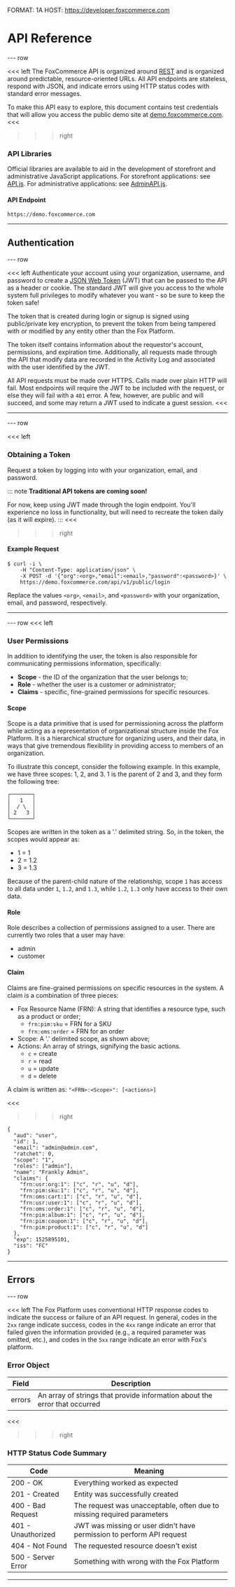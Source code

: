 FORMAT: 1A
HOST: https://developer.foxcommerce.com

# API Reference

--- row

<<< left
The FoxCommerce API is organized around [REST](
http://en.wikipedia.org/wiki/Representational_State_Transfer)
and is organized around predictable, resource-oriented URLs. All API endpoints
are stateless, respond with JSON, and indicate errors using HTTP status codes
with standard error messages.

To make this API easy to explore, this document contains test credentials that
will allow you access the public demo site at
[demo.foxcommerce.com](https://demo.foxcommerce.com).
<<<

>>> right
### API Libraries

Official libraries are available to aid in the development of storefront and
administrative JavaScript applications. For storefront applications: see
[API.js](https://github.com/FoxComm/api-js). For administrative applications:
see [AdminAPI.js](https://github.com/FoxComm/admin-api-js).

#### API Endpoint

```
https://demo.foxcommerce.com
```
>>>

---


## Authentication

--- row

<<< left
Authenticate your account using your organization, username, and password to
create a [JSON Web Token](https://jwt.io) (JWT) that can be passed to the API as
a header or cookie. The standard JWT will give you access to the whole system
full privileges to modify whatever you want - so be sure to keep the token safe!

The token that is created during login or signup is signed using public/private
key encryption, to prevent the token from being tampered with or modified by any
entity other than the Fox Platform.

The token itself contains information about the requestor's account, permissions,
and expiration time. Additionally, all requests made through the API that modify
data are recorded in the Activity Log and associated with the user identified by
the JWT.

All API requests must be made over HTTPS. Calls made over plain HTTP will fail.
Most endpoints will require the JWT to be included with the request, or else
they will fail with a `401` error. A few, however, are public and will succeed,
and some may return a JWT used to indicate a guest session.
<<<

---

--- row

<<< left
### Obtaining a Token

Request a token by logging into with your organization, email, and password.

::: note
**Traditional API tokens are coming soon!**

For now, keep using JWT made through the login endpoint. You'll experience no
loss in functionality, but will need to recreate the token daily (as it will
expire).
:::
<<<

>>> right
#### Example Request

```
$ curl -i \
    -H "Content-Type: application/json" \
    -X POST -d '{"org":<org>,"email":<email>,"password":<password>}' \
    https://demo.foxcommerce.com/api/v1/public/login
```

Replace the values `<org>`, `<email>`, and `<password>` with your organization,
email, and password, respectively.
>>>

---

--- row
<<< left

### User Permissions

In addition to identifying the user, the token is also responsible for
communicating permissions information, specifically:

- **Scope** - the ID of the organization that the user belongs to;
- **Role** - whether the user is a customer or administrator;
- **Claims** - specific, fine-grained permissions for specific resources.

#### Scope

Scope is a data primitive that is used for permissioning across the platform
while acting as a representation of organizational structure inside the Fox
Platform. It is a hierarchical structure for organizing users, and their data,
in ways that give tremendous flexibility in providing access to members of an
organization.

To illustrate this concept, consider the following example. In this example, we
have three scopes: 1, 2, and 3. 1 is the parent of 2 and 3, and they form the
following tree:

```
┌───────┐
│   1   │
│  / \  │
│ 2   3 │
└───────┘
```

Scopes are written in the token as a '.' delimited string. So, in the token, the
scopes would appear as:

- 1 = 1
- 2 = 1.2
- 3 = 1.3

Because of the parent-child nature of the relationship, scope `1` has access to
all data under `1`, `1.2`, and `1.3`, while `1.2`, `1.3` only have access to
their own data.

#### Role

Role describes a collection of permissions assigned to a user. There are
currently two roles that a user may have:

- admin
- customer

#### Claim

Claims are fine-grained permissions on specific resources in the system. A claim
is a combination of three pieces:

- Fox Resource Name (FRN): A string that identifies a resource type, such as a
  product or order;
  - `frn:pim:sku` = FRN for a SKU
  - `frn:oms:order` = FRN for an order
- Scope: A '.' delimited scope, as shown above;
- Actions: An array of strings, signifying the basic actions.
  - `c` = create
  - `r` = read
  - `u` = update
  - `d` = delete

A claim is written as: `"<FRN>:<Scope>": [<actions>]`

<<<
>>> right

```
{
  "aud": "user",
  "id": 1,
  "email": "admin@admin.com",
  "ratchet": 0,
  "scope": "1",
  "roles": ["admin"],
  "name": "Frankly Admin",
  "claims": {
    "frn:usr:org:1": ["c", "r", "u", "d"],
    "frn:pim:sku:1": ["c", "r", "u", "d"],
    "frn:oms:cart:1": ["c", "r", "u", "d"],
    "frn:usr:user:1": ["c", "r", "u", "d"],
    "frn:oms:order:1": ["c", "r", "u", "d"],
    "frn:pim:album:1": ["c", "r", "u", "d"],
    "frn:pim:coupon:1": ["c", "r", "u", "d"],
    "frn:pim:product:1": ["c", "r", "u", "d"]
  },
  "exp": 1525895101,
  "iss": "FC"
}
```
>>>

---

## Errors

--- row

<<< left
The Fox Platform uses conventional HTTP response codes to indicate the success
or failure of an API request. In general, codes in the `2xx` range indicate
success, codes in the `4xx` range indicate an error that failed given the
information provided (e.g., a required parameter was omitted, etc.), and codes
in the `5xx` range indicate an error with Fox's platform.

### Error Object

| Field | Description |
|-------|-------------|
| errors | An array of strings that provide information about the error that occurred |
<<<

>>> right
### HTTP Status Code Summary

| Code               | Meaning                                                                |
|--------------------|------------------------------------------------------------------------|
| 200 - OK           | Everything worked as expected                                          |
| 201 - Created      | Entity was successfully created                                        |
| 400 - Bad Request  | The request was unacceptable, often due to missing required parameters |
| 401 - Unauthorized | JWT was missing or user didn't have permission to perform API request  |
| 404 - Not Found    | The requested resource doesn't exist                                   |
| 500 - Server Error | Something with wrong with the Fox Platform                             |
>>>
---

<!-- include(objects/activity_trail.apib) -->
<!-- include(objects/common.apib) -->
<!-- include(objects/coupons.apib) -->
<!-- include(objects/credit_cards.apib) -->
<!-- include(objects/customers.apib) -->
<!-- include(objects/customers_groups.apib) -->
<!-- include(objects/gift_card.apib) -->
<!-- include(objects/location.apib) -->
<!-- include(objects/notifications.apib) -->
<!-- include(objects/notes.apib) -->
<!-- include(objects/order.apib) -->
<!-- include(objects/promotions.apib) -->
<!-- include(objects/reasons.apib) -->
<!-- include(objects/reviews.apib) -->
<!-- include(objects/returns.apib) -->
<!-- include(objects/save_for_later.apib) -->
<!-- include(objects/shared_search.apib) -->
<!-- include(objects/store_credit.apib) -->
<!-- include(objects/store_admin.apib) -->
<!-- include(objects/album.apib) -->
<!-- include(objects/object.apib) -->
<!-- include(objects/variant.apib) -->
<!-- include(objects/taxonomy.apib) -->
<!-- include(objects/stock_location.apib) -->
<!-- include(objects/stock_item.apib) -->
<!-- include(objects/shipment.apib) -->
<!-- include(objects/export.apib) -->
<!-- include(objects/cms.apib) -->

<!-- include(public.apib) -->
<!-- include(customers.apib) -->
<!-- include(products.apib) -->
<!-- include(merchandising.apib) -->
<!-- include(inventory.apib) -->
<!-- include(transactions.apib) -->
<!-- include(discounts.apib) -->

